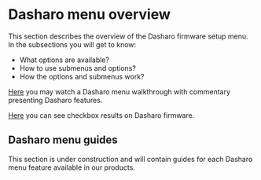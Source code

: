 # Dasharo menu overview

This section describes the overview of the Dasharo firmware setup menu. In the
subsections you will get to know:

* What options are available?
* How to use submenus and options?
* How the options and submenus work?

[Here](https://youtu.be/3tk0snFrZDY) you may watch a Dasharo menu walkthrough
with commentary presenting Dasharo features.

[Here](../unified/novacustom/models/novacustom_nv4x_tgl/compatibility-check-results-ubuntu.md) you
can see checkbox results on Dasharo firmware.

## Dasharo menu guides

This section is under construction and will contain guides for each Dasharo
menu feature available in our products.
